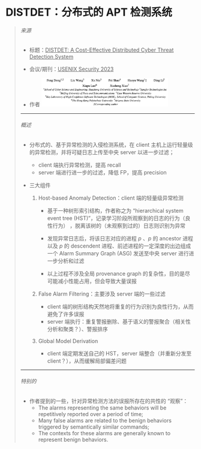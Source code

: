 # DISTDET：分布式的 APT 检测系统

> ###### 来源
>
> - 标题：<u>DISTDET: A Cost-Effective Distributed Cyber Threat Detection System</u>
>
> - 会议/期刊：<u>USENIX Security 2023</u>
>
> - 作者
>     <left><img src="assets/image-20231030182722877.png" alt="image-20231030182722877" style="zoom: 33%;" />
>
> ---
>
> ###### 概述
>
> - 分布式的、基于异常检测的入侵检测系统，在 client 主机上运行轻量级的异常检测，并将可疑日志上传至中央 server 以进一步过滤；
>
>     - client 端执行异常检测，提高 recall
>     - server 端进行进一步的过滤，降低 FP，提高 precision
> - 三大组件
>
>     1. Host-based Anomaly Detection：client 端的轻量级异常检测
>
>         - 基于一种树形索引结构，作者称之为 “hierarchical system event tree (HST)”，记录学习阶段所观察到的日志的行为（良性行为） ，脱离该树的（未观察到过的）日志则识别为异常
>
>         - 发现异常日志后，将该日志对应的进程 $p$ 、$p$ 的 ancestor 进程以及 $p$ 的 descendent 进程、前述进程的一定深度的出边组成一个 Alarm Summary Graph (ASG) 发送至中央 server 进行进一步分析和过滤
>
>         - 以上过程不涉及全局 provenance graph 的复杂性，目的是尽可能减小性能占用，但会导致大量误报
>     2. False Alarm Filtering：主要涉及 server 端的一些过滤
>
>         - client 端的树形结构天然地将重复的行为识别为良性行为，从而避免了许多误报
>         - server 端执行：重复警报删除、基于语义的警报聚合（相关性分析和聚类？）、警报排序
>     3. Global Model Derivation
>         - client 端定期发送自己的 HST，server 端整合（并重新分发至 client？），从而缓解局部偏差问题
>
> ---
>
> ###### 特别的
>
> - 作者提到的一些，针对异常检测方法的误报所存在的共性的 “观察”：
>     - The alarms representing the same behaviors will be repetitively reported over a period of time;
>     - Many false alarms are related to the benign behaviors triggered by semantically similar commands;
>     - The contexts for these alarms are generally known to represent benign behaviors.